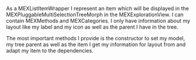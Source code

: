 As a MEXListItemWrapper I represent an item which will be displayed in the MEXPluggableMultiSelectionTreeMorph in the MEXExplorationView. I can contain MEXMethods and MEXCategories. I only have information about my layout like my label and my icon as well as the parent I have in the tree.

The most important methods I provide is the constructor to set my model, my tree parent as well as the item I get my information for layout from and adapt my item to the dependencies.